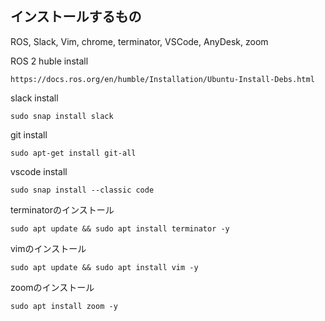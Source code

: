 ## インストールするもの

ROS, Slack, Vim, chrome, terminator, VSCode, AnyDesk, zoom

ROS 2 huble install 
```
https://docs.ros.org/en/humble/Installation/Ubuntu-Install-Debs.html
```

slack install
```
sudo snap install slack
```

git install
```
sudo apt-get install git-all
```

vscode install
```
sudo snap install --classic code
```

terminatorのインストール
```
sudo apt update && sudo apt install terminator -y
```

vimのインストール
```
sudo apt update && sudo apt install vim -y
```
zoomのインストール
```
sudo apt install zoom -y
```
